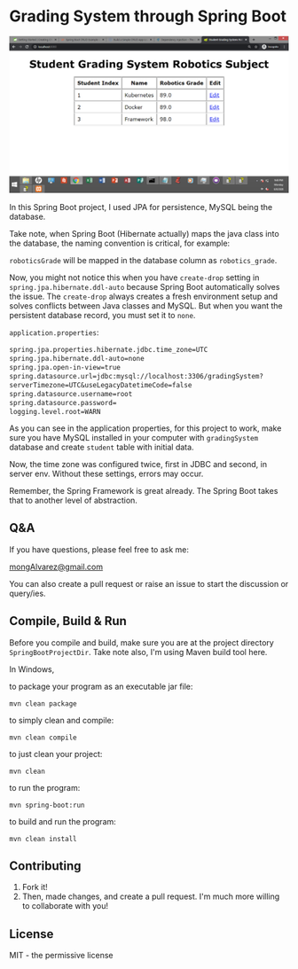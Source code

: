 # Grading System through Spring Boot

![GUI](resources/screenshot1.png)

In this Spring Boot project, I used JPA for persistence, MySQL being the 
database.

Take note, when Spring Boot (Hibernate actually) maps the java 
class into the database, the naming convention is critical, for example:

`roboticsGrade` will be mapped in the database column as
`robotics_grade`.

Now, you might not notice this when you have `create-drop` setting
in `spring.jpa.hibernate.ddl-auto` because
Spring Boot automatically solves the issue.
The `create-drop` always creates a fresh environment setup and
solves conflicts between Java classes and MySQL.
But when you want the persistent
database record, you must set it to `none`. 

`application.properties`:
```
spring.jpa.properties.hibernate.jdbc.time_zone=UTC
spring.jpa.hibernate.ddl-auto=none
spring.jpa.open-in-view=true
spring.datasource.url=jdbc:mysql://localhost:3306/gradingSystem?serverTimezone=UTC&useLegacyDatetimeCode=false
spring.datasource.username=root
spring.datasource.password=
logging.level.root=WARN
```

As you can see in the application properties, for this project to work, make sure
you have MySQL installed in your computer with `gradingSystem` database and
create `student` table with initial data.

Now, the time zone was configured twice, first in JDBC and second, in server env.
Without these settings, errors may occur.

Remember, the Spring Framework is great already. The Spring Boot takes that to another
level of abstraction.	

## Q&A

If you have questions, please feel free to ask me: 

<mongAlvarez@gmail.com>
   
You can also create a pull request or raise
an issue to start the discussion or query/ies.

## Compile, Build & Run
Before you compile and build, make sure you are at the project directory
`SpringBootProjectDir`. Take note also, I'm using Maven build tool here. 

In Windows,

to package your program as an executable jar file:

	mvn clean package

to simply clean and compile:

	mvn clean compile

to just clean your project:

	mvn clean

to run the program:

	mvn spring-boot:run

to build and run the program:

	mvn clean install


## Contributing

1. Fork it!
2. Then, made changes, and create a pull request. 
I'm much more willing to collaborate with you!

## License

MIT - the permissive license
